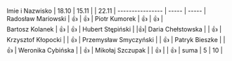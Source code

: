Imie i Nazwisko  | 18.10 | 15.11 | | 22.11 |
---------------- | ----- | ----- |
Radosław Mariowski | :+1: | :+1: |
Piotr Kumorek	 | :+1:	| :+1: |   	
Bartosz Kolanek	 | :+1:	| :+1: |
Hubert Stępiński |      |:+1:|
Daria Chełstowska |        | :+1: |
Krzysztof Kłopocki |      | :+1: |
Przemysław Smyczyński |      | :+1: |
Patryk Bieszke |      | :+1: |
Weronika Cybińska |     | :+1: |
Mikołaj Szczupak  |     | :+1: |  | :+1: |
suma             | 5   | 10 |
